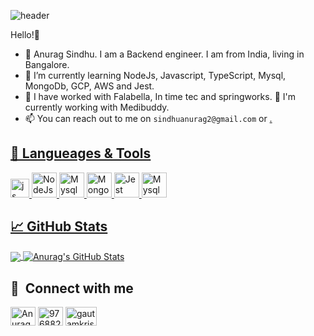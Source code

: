 ![header](https://s27389.pcdn.co/wp-content/uploads/2021/09/national-coding-week-2021-addressing-digital-skills-gap-1012x440.jpeg.webp)

Hello!👋
- 👀 Anurag Sindhu. I am a Backend engineer. I am from India, living in Bangalore.
- 🌱 I’m currently learning NodeJs, Javascript, TypeScript, Mysql, MongoDb, GCP, AWS and Jest.
- 💞️ I have worked with Falabella, In time tec and springworks. 👀 I'm currently working with Medibuddy.
- 📫 You can reach out to me on `sindhuanurag2@gmail.com` or  <a href="https://www.linkedin.com/in/-anurag-sindhu">.

## 🔧 Langueages & Tools
<p align='left'>
  <img src='https://upload.wikimedia.org/wikipedia/commons/6/6a/JavaScript-logo.png' height='30' width='auto' alt="js">
   <img src="https://upload.wikimedia.org/wikipedia/commons/d/d9/Node.js_logo.svg" alt="NodeJs" width="auto" height="40"/>
   <img src="https://www.freepnglogos.com/uploads/logo-mysql-png/logo-mysql-mysql-logo-png-images-are-download-crazypng-21.png" alt="Mysql" width="40" height="40"/>
   <img src="https://infinapps.com/wp-content/uploads/2018/10/mongodb-logo.png" alt="Mongo" width="40" height="40"/>
   <img src="https://seeklogo.com/images/J/jest-logo-F9901EBBF7-seeklogo.com.png" alt="Jest" width="40" height="40"/>
   <img src="https://www.gstatic.com/devrel-devsite/prod/v8fd805b581ccd4ea25bb3c9d6fd75d38ac1dfcb55016a4d660f139190a81898b/cloud/images/social-icon-google-cloud-1200-630.png" alt="Mysql" width="40" height="40"/>
</p>

## &#x1f4c8; GitHub Stats
<a href="https://github.com/anurag8867/anurag8867">
  <img align="center" src="https://github-readme-stats.vercel.app/api/top-langs/?username=anurag8867&title_color=ffffff&text_color=c9cacc&icon_color=2bbc8a&bg_color=1d1f21&langs_count=5" />
</a>
<a href="https://github.com/anurag8867/anurag8867">
  <img align="center" src="https://github-readme-stats.vercel.app/api?username=anurag8867&show_icons=true&line_height=40&count_private=true&title_color=ffffff&text_color=c9cacc&icon_color=2bbc8a&bg_color=1d1f21" alt="Anurag's GitHub Stats" />
</a>

## 🔗 &nbsp;**Connect with me**
<p align="left">
<a href="https://www.linkedin.com/in/-anurag-sindhu" target="blank"><img align="center" src="https://raw.githubusercontent.com/rahuldkjain/github-profile-readme-generator/master/src/images/icons/Social/linked-in-alt.svg" alt="Anurag" height="30" width="40" /></a>
<a href="https://stackoverflow.com/users/9768827/anurag-sandhu" target="blank"><img align="center" src="https://raw.githubusercontent.com/rahuldkjain/github-profile-readme-generator/master/src/images/icons/Social/stack-overflow.svg" alt="9768827" height="30" width="40" /></a>
<a href="https://www.facebook.com/anurag.sindhu.79/" target="blank"><img align="center" src="https://1000logos.net/wp-content/uploads/2021/04/Facebook-logo.png" alt="gautamkrishnar" height="30" width="50" /></a>

<!---
<a href="https://github.com/anurag8867/anurag8867">
   <img align="center" src="https://github-readme-stats.vercel.app/api/pin/?username=anurag8867&repo=Masonary&title_color=ffffff&text_color=c9cacc&icon_color=2bbc8a&bg_color=1d1f21" />
</a>
<a href="https://github.com/anurag8867/anurag8867">
   <img align="center" src="https://github-readme-stats.vercel.app/api/pin/?username=anurag8867&repo=star-wars &title_color=ffffff&text_color=c9cacc&icon_color=2bbc8a&bg_color=1d1f21" />
</a>
<a href="https://github.com/anurag8867/anurag8867">
   <img align="center" src="https://github-readme-stats.vercel.app/api/pin/?username=anurag8867&repo=Infinite-scroll &title_color=ffffff&text_color=c9cacc&icon_color=2bbc8a&bg_color=1d1f21" />
</a> 
--->
<!---
anurag8867/anurag8867 is a ✨ special ✨ repository because its `README.md` (this file) appears on your GitHub profile.
You can click the Preview link to take a look at your changes.
--->

